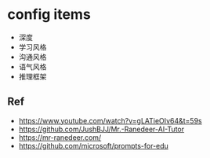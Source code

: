 config items
==

- 深度
- 学习风格
- 沟通风格
- 语气风格
- 推理框架

## Ref

- https://www.youtube.com/watch?v=gLATieOIv64&t=59s
- https://github.com/JushBJJ/Mr.-Ranedeer-AI-Tutor
- https://mr-ranedeer.com/
- https://github.com/microsoft/prompts-for-edu
